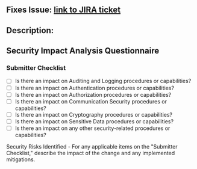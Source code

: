 ## Fixes Issue: [link to JIRA ticket](http://example.com)

## Description:


## Security Impact Analysis Questionnaire
### Submitter Checklist
-  [ ] Is there an impact on Auditing and Logging procedures or capabilities?
-  [ ] Is there an impact on Authentication procedures or capabilities?
-  [ ] Is there an impact on Authorization procedures or capabilities?
-  [ ] Is there an impact on Communication Security procedures or capabilities?
-  [ ] Is there an impact on Cryptography procedures or capabilities?
-  [ ] Is there an impact on Sensitive Data procedures or capabilities?
-  [ ] Is there an impact on any other security-related procedures or capabilities?
  
Security Risks Identified - For any applicable items on the "Submitter Checklist," describe the impact of the change and any implemented mitigations.
